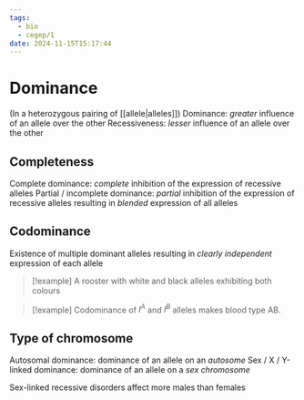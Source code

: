 ```yaml
---
tags:
  - bio
  - cegep/1
date: 2024-11-15T15:17:44
---
```


# Dominance

(In a heterozygous pairing of [[allele|alleles]])
Dominance: *greater* influence of an allele over the other
Recessiveness: *lesser* influence of an allele over the other

## Completeness

Complete dominance: *complete* inhibition of the expression of recessive alleles
Partial / incomplete dominance: *partial* inhibition of the expression of recessive alleles resulting in *blended* expression of all alleles

## Codominance

Existence of multiple dominant alleles resulting in *clearly independent* expression of each allele

> [!example] A rooster with white and black alleles exhibiting both colours

> [!example] Codominance of $I^A$ and $I^B$ alleles makes blood type AB.

## Type of chromosome

Autosomal dominance: dominance of an allele on an *autosome*
Sex / X / Y-linked dominance: dominance of an allele on a *sex chromosome*

Sex-linked recessive disorders affect more males than females